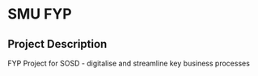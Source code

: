 # SMU FYP 

## Project Description
FYP Project for SOSD - digitalise and streamline key business processes

